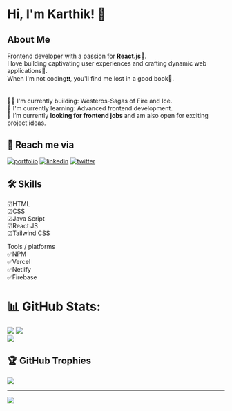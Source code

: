 
# Hi, I'm Karthik! 👋


## About Me
   Frontend developer with a passion for <strong>React.js</strong>:blue_heart:.<br> I love building captivating user experiences and crafting dynamic web applications:green_heart:.<br> When I'm not coding:exclamation::exclamation:, you'll find me lost in a good book:orange_book:.

## 
 👩‍💻 I'm currently building: Westeros-Sagas of Fire and Ice.<br>
 🧠 I'm currently learning: Advanced frontend development.<br>
 🔭 I’m currently <strong>looking for frontend jobs </strong> and am also open for exciting project ideas.<br>


## 🚀 Reach me via
[![portfolio](https://img.shields.io/badge/my_portfolio-000?style=for-the-badge&logo=ko-fi&logoColor=white)](https://portfolio-three-drab-61.vercel.app/)
[![linkedin](https://img.shields.io/badge/linkedin-0A66C2?style=for-the-badge&logo=linkedin&logoColor=white)](https://www.linkedin.com/in/karthik-c-b-40b7761b6)
[![twitter](https://img.shields.io/badge/twitter-1DA1F2?style=for-the-badge&logo=twitter&logoColor=white)](https://twitter.com/C_B_Karthik)


## 🛠 Skills
&#9745;HTML<br>
&#9745;CSS<br>
&#9745;Java Script<br>
&#9745;React JS<br>
&#9745;Tailwind CSS<br>

 Tools / platforms  <br>
:white_check_mark:NPM<br>
:white_check_mark:Vercel<br>
:white_check_mark:Netlify<br>
:white_check_mark:Firebase<br>

# 📊 GitHub Stats:
![](https://github-readme-stats.vercel.app/api/top-langs/?username=cb-karthik&theme=dark&hide_border=false&include_all_commits=true&count_private=true&layout=compact)
![](https://github-readme-stats.vercel.app/api?username=cb-karthik&theme=dark&hide_border=false&include_all_commits=true&count_private=true)<br/>
![](https://github-readme-streak-stats.herokuapp.com/?user=cb-karthik&theme=dark&hide_border=false)<br/>

## 🏆 GitHub Trophies
![](https://github-profile-trophy.vercel.app/?username=cb-karthik&theme=radical&no-frame=false&no-bg=true&margin-w=4)

---
[![](https://visitcount.itsvg.in/api?id=cb-karthik&icon=0&color=0)](https://visitcount.itsvg.in)
